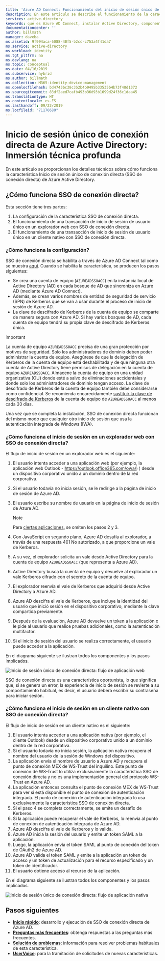 ```yaml
---
title: 'Azure AD Connect: Funcionamiento del inicio de sesión único de conexión directa | Microsoft Docs'
description: En este artículo se describe el funcionamiento de la característica Inicio de sesión único de conexión directa de Azure Active Directory.
services: active-directory
keywords: qué es Azure AD Connect, instalar Active Directory, componentes necesarios para Azure AD, SSO, inicio de sesión único
documentationcenter: ''
author: billmath
manager: daveba
ms.assetid: 9f994aca-6088-40f5-b2cc-c753a4f41da7
ms.service: active-directory
ms.workload: identity
ms.tgt_pltfrm: na
ms.devlang: na
ms.topic: conceptual
ms.date: 04/16/2019
ms.subservice: hybrid
ms.author: billmath
ms.collection: M365-identity-device-management
ms.openlocfilehash: bd4743bc38c3b2b4b9495b33535b4b73f48d1372
ms.sourcegitcommit: 83df2aed7cafb493b36d93b1699d24f36c1daa45
ms.translationtype: HT
ms.contentlocale: es-ES
ms.lasthandoff: 09/22/2019
ms.locfileid: "71176680"
---
```

# <a name="azure-active-directory-seamless-single-sign-on-technical-deep-dive"></a>Inicio de sesión único de conexión directa de Azure Active Directory: Inmersión técnica profunda

En este artículo se proporcionan los detalles técnicos sobre cómo funciona la característica Inicio de sesión único de conexión directa (SSO de conexión directa) de Azure Active Directory.

## <a name="how-does-seamless-sso-work"></a>¿Cómo funciona SSO de conexión directa?

Esta sección tiene tres partes:

1. La configuración de la característica SSO de conexión directa.
2. El funcionamiento de una transacción de inicio de sesión de usuario único en un explorador web con SSO de conexión directa.
3. El funcionamiento de una transacción de inicio de sesión de usuario único en un cliente nativo con SSO de conexión directa.

### <a name="how-does-set-up-work"></a>¿Cómo funciona la configuración?

SSO de conexión directa se habilita a través de Azure AD Connect tal como se muestra [aquí](how-to-connect-sso-quick-start.md). Cuando se habilita la característica, se producen los pasos siguientes:

- Se crea una cuenta de equipo (`AZUREADSSOACC`) en la instancia local de Active Directory (AD) en cada bosque de AD que sincroniza en Azure AD (mediante Azure AD Connect).
- Además, se crean varios nombres de entidad de seguridad de servicio (SPN) de Kerberos que se van a usar durante el proceso de inicio de sesión de Azure AD.
- La clave de descifrado de Kerberos de la cuenta de equipo se comparte de manera segura con Azure AD. Si hay varios bosques de AD, cada cuenta de equipo tendrá su propia clave de descifrado de Kerberos única.

>[!IMPORTANT]
> La cuenta de equipo `AZUREADSSOACC` precisa de una gran protección por motivos de seguridad. Solo los administradores de dominio deben poder administrar la cuenta de equipo. Asegúrese de que la delegación de Kerberos de la cuenta de equipo está deshabilitada y de que ninguna otra cuenta de Active Directory tiene permisos de delegación en la cuenta de equipo `AZUREADSSOACC`. Almacene la cuenta de equipo en una unidad organizativa (OU) donde esté a salvo de eliminaciones accidentales y donde solo los administradores de dominio tengan acceso. La clave de descifrado de Kerberos de la cuenta de equipo también debe considerarse como confidencial. Se recomienda encarecidamente [sustituir la clave de descifrado de Kerberos](how-to-connect-sso-faq.md) de la cuenta de equipo de `AZUREADSSOACC` al menos cada 30 días.

Una vez que se completa la instalación, SSO de conexión directa funcionan del mismo modo que cualquier otro inicio de sesión que usa la autenticación integrada de Windows (IWA).

### <a name="how-does-sign-in-on-a-web-browser-with-seamless-sso-work"></a>¿Cómo funciona el inicio de sesión en un explorador web con SSO de conexión directa?

El flujo de inicio de sesión en un explorador web es el siguiente:

1. El usuario intenta acceder a una aplicación web (por ejemplo, la aplicación web Outlook - https://outlook.office365.com/owa/) ) desde un dispositivo corporativo unido a un dominio dentro de la red corporativa.
2. Si el usuario todavía no inicia sesión, se le redirige a la página de inicio de sesión de Azure AD.
3. El usuario escribe su nombre de usuario en la página de inicio de sesión de Azure AD.

   >[!NOTE]
   >Para [ciertas aplicaciones](./how-to-connect-sso-faq.md), se omiten los pasos 2 y 3.

4. Con JavaScript en segundo plano, Azure AD desafía al explorador, a través de una respuesta 401 No autorizado, a que proporcione un vale de Kerberos.
5. A su vez, el explorador solicita un vale desde Active Directory para la cuenta de equipo `AZUREADSSOACC` (que representa a Azure AD).
6. Active Directory busca la cuenta de equipo y devuelve al explorador un vale Kerberos cifrado con el secreto de la cuenta de equipo.
7. El explorador reenvía el vale de Kerberos que adquirió desde Active Directory a Azure AD.
8. Azure AD descifra el vale de Kerberos, que incluye la identidad del usuario que inició sesión en el dispositivo corporativo, mediante la clave compartida previamente.
9. Después de la evaluación, Azure AD devuelve un token a la aplicación o le pide al usuario que realice pruebas adicionales, como la autenticación multifactor.
10. Si el inicio de sesión del usuario se realiza correctamente, el usuario puede acceder a la aplicación.

En el diagrama siguiente se ilustran todos los componentes y los pasos implicados.

![Inicio de sesión único de conexión directa: flujo de aplicación web](./media/how-to-connect-sso-how-it-works/sso2.png)

SSO de conexión directa es una característica oportunista, lo que significa que, si se genera un error, la experiencia de inicio de sesión se revierte a su comportamiento habitual, es decir, el usuario deberá escribir su contraseña para iniciar sesión.

### <a name="how-does-sign-in-on-a-native-client-with-seamless-sso-work"></a>¿Cómo funciona el inicio de sesión en un cliente nativo con SSO de conexión directa?

El flujo de inicio de sesión en un cliente nativo es el siguiente:

1. El usuario intenta acceder a una aplicación nativa (por ejemplo, el cliente Outlook) desde un dispositivo corporativo unido a un dominio dentro de la red corporativa.
2. Si el usuario todavía no inicia sesión, la aplicación nativa recupera el nombre del usuario de la sesión de Windows del dispositivo.
3. La aplicación envía el nombre de usuario a Azure AD y recupera el punto de conexión MEX de WS-Trust del inquilino. Este punto de conexión de WS-Trust lo utiliza exclusivamente la característica SSO de conexión directa y no es una implementación general del protocolo WS-Trust en Azure AD.
4. La aplicación entonces consulta el punto de conexión MEX de WS-Trust para ver si está disponible el punto de conexión de autenticación integrada. El punto de conexión de autenticación integrada lo usa exclusivamente la característica SSO de conexión directa.
5. Si el paso 4 se completa correctamente, se emite un desafío de Kerberos.
6. Si la aplicación puede recuperar el vale de Kerberos, lo reenvía al punto de conexión de autenticación integrada de Azure AD.
7. Azure AD descifra el vale de Kerberos y lo valida.
8. Azure AD inicia la sesión del usuario y emite un token SAML a la aplicación.
9. Luego, la aplicación envía el token SAML al punto de conexión del token de OAuth2 de Azure AD.
10. Azure AD valida el token SAML y emite a la aplicación un token de acceso y un token de actualización para el recurso especificado y un token de identificador.
11. El usuario obtiene acceso al recurso de la aplicación.

En el diagrama siguiente se ilustran todos los componentes y los pasos implicados.

![Inicio de sesión único de conexión directa: flujo de aplicación nativa](./media/how-to-connect-sso-how-it-works/sso14.png)

## <a name="next-steps"></a>Pasos siguientes

- [**Inicio rápido**](how-to-connect-sso-quick-start.md): desarrollo y ejecución de SSO de conexión directa de Azure AD.
- [**Preguntas más frecuentes**](how-to-connect-sso-faq.md): obtenga respuestas a las preguntas más frecuentes.
- [**Solución de problemas**](tshoot-connect-sso.md): información para resolver problemas habituales de esta característica.
- [**UserVoice**](https://feedback.azure.com/forums/169401-azure-active-directory/category/160611-directory-synchronization-aad-connect): para la tramitación de solicitudes de nuevas características.
